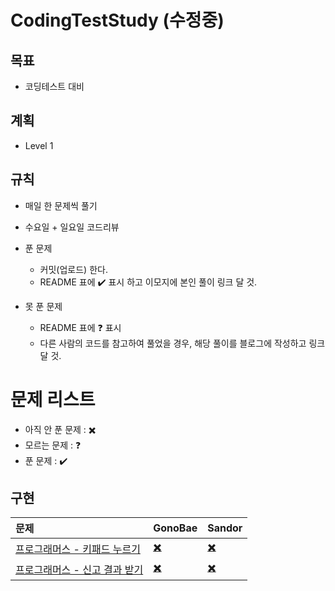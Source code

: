 # CodingTestStudy (수정중)

## 목표

- 코딩테스트 대비


## 계획
- Level 1


## 규칙

- 매일 한 문제씩 풀기
- 수요일 + 일요일 코드리뷰



- 푼 문제
  - 커밋(업로드) 한다.
  - README 표에 :heavy_check_mark: 표시 하고 이모지에 본인 풀이 링크 달 것.

- 못 푼 문제
  - README 표에 :question: 표시
  - 다른 사람의 코드를 참고하여 풀었을 경우, 해당 풀이를 블로그에 작성하고 링크 달 것.



# 문제 리스트

- 아직 안 푼 문제 : :heavy_multiplication_x:
- 모르는 문제 : :question:
- 푼 문제 : :heavy_check_mark:



## 구현

| 문제                                                         | GonoBae                     | Sandor                     |
| :----------------------------------------------------------- | ------------------------ | ------------------------ |
| [프로그래머스 - 키패드 누르기](https://school.programmers.co.kr/learn/courses/30/lessons/67256) | [:heavy_multiplication_x:]() | [:heavy_multiplication_x:]()|
| [프로그래머스 - 신고 결과 받기](https://school.programmers.co.kr/learn/courses/30/lessons/92334) | [:heavy_multiplication_x:]() | [:heavy_multiplication_x:]() |

